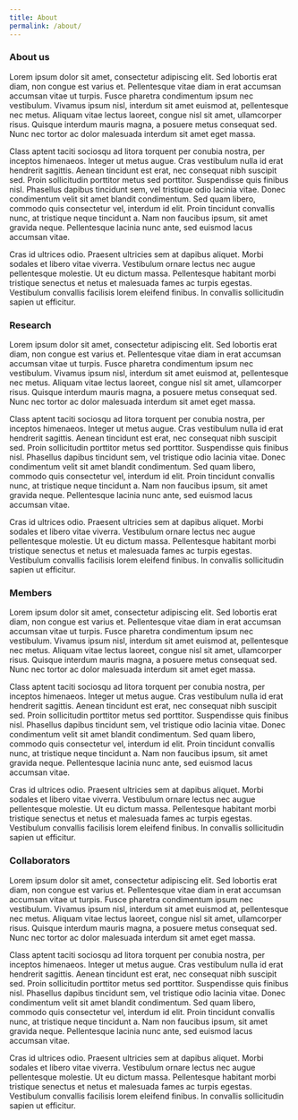 ```yaml
---
title: About
permalink: /about/
---
```


### About us

Lorem ipsum dolor sit amet, consectetur adipiscing elit. Sed lobortis erat diam, non congue est varius et. Pellentesque vitae diam in erat accumsan accumsan vitae ut turpis. Fusce pharetra condimentum ipsum nec vestibulum. Vivamus ipsum nisl, interdum sit amet euismod at, pellentesque nec metus. Aliquam vitae lectus laoreet, congue nisl sit amet, ullamcorper risus. Quisque interdum mauris magna, a posuere metus consequat sed. Nunc nec tortor ac dolor malesuada interdum sit amet eget massa.

Class aptent taciti sociosqu ad litora torquent per conubia nostra, per inceptos himenaeos. Integer ut metus augue. Cras vestibulum nulla id erat hendrerit sagittis. Aenean tincidunt est erat, nec consequat nibh suscipit sed. Proin sollicitudin porttitor metus sed porttitor. Suspendisse quis finibus nisl. Phasellus dapibus tincidunt sem, vel tristique odio lacinia vitae. Donec condimentum velit sit amet blandit condimentum. Sed quam libero, commodo quis consectetur vel, interdum id elit. Proin tincidunt convallis nunc, at tristique neque tincidunt a. Nam non faucibus ipsum, sit amet gravida neque. Pellentesque lacinia nunc ante, sed euismod lacus accumsan vitae.

Cras id ultrices odio. Praesent ultricies sem at dapibus aliquet. Morbi sodales et libero vitae viverra. Vestibulum ornare lectus nec augue pellentesque molestie. Ut eu dictum massa. Pellentesque habitant morbi tristique senectus et netus et malesuada fames ac turpis egestas. Vestibulum convallis facilisis lorem eleifend finibus. In convallis sollicitudin sapien ut efficitur.

### Research

Lorem ipsum dolor sit amet, consectetur adipiscing elit. Sed lobortis erat diam, non congue est varius et. Pellentesque vitae diam in erat accumsan accumsan vitae ut turpis. Fusce pharetra condimentum ipsum nec vestibulum. Vivamus ipsum nisl, interdum sit amet euismod at, pellentesque nec metus. Aliquam vitae lectus laoreet, congue nisl sit amet, ullamcorper risus. Quisque interdum mauris magna, a posuere metus consequat sed. Nunc nec tortor ac dolor malesuada interdum sit amet eget massa.

Class aptent taciti sociosqu ad litora torquent per conubia nostra, per inceptos himenaeos. Integer ut metus augue. Cras vestibulum nulla id erat hendrerit sagittis. Aenean tincidunt est erat, nec consequat nibh suscipit sed. Proin sollicitudin porttitor metus sed porttitor. Suspendisse quis finibus nisl. Phasellus dapibus tincidunt sem, vel tristique odio lacinia vitae. Donec condimentum velit sit amet blandit condimentum. Sed quam libero, commodo quis consectetur vel, interdum id elit. Proin tincidunt convallis nunc, at tristique neque tincidunt a. Nam non faucibus ipsum, sit amet gravida neque. Pellentesque lacinia nunc ante, sed euismod lacus accumsan vitae.

Cras id ultrices odio. Praesent ultricies sem at dapibus aliquet. Morbi sodales et libero vitae viverra. Vestibulum ornare lectus nec augue pellentesque molestie. Ut eu dictum massa. Pellentesque habitant morbi tristique senectus et netus et malesuada fames ac turpis egestas. Vestibulum convallis facilisis lorem eleifend finibus. In convallis sollicitudin sapien ut efficitur.

### Members

Lorem ipsum dolor sit amet, consectetur adipiscing elit. Sed lobortis erat diam, non congue est varius et. Pellentesque vitae diam in erat accumsan accumsan vitae ut turpis. Fusce pharetra condimentum ipsum nec vestibulum. Vivamus ipsum nisl, interdum sit amet euismod at, pellentesque nec metus. Aliquam vitae lectus laoreet, congue nisl sit amet, ullamcorper risus. Quisque interdum mauris magna, a posuere metus consequat sed. Nunc nec tortor ac dolor malesuada interdum sit amet eget massa.

Class aptent taciti sociosqu ad litora torquent per conubia nostra, per inceptos himenaeos. Integer ut metus augue. Cras vestibulum nulla id erat hendrerit sagittis. Aenean tincidunt est erat, nec consequat nibh suscipit sed. Proin sollicitudin porttitor metus sed porttitor. Suspendisse quis finibus nisl. Phasellus dapibus tincidunt sem, vel tristique odio lacinia vitae. Donec condimentum velit sit amet blandit condimentum. Sed quam libero, commodo quis consectetur vel, interdum id elit. Proin tincidunt convallis nunc, at tristique neque tincidunt a. Nam non faucibus ipsum, sit amet gravida neque. Pellentesque lacinia nunc ante, sed euismod lacus accumsan vitae.

Cras id ultrices odio. Praesent ultricies sem at dapibus aliquet. Morbi sodales et libero vitae viverra. Vestibulum ornare lectus nec augue pellentesque molestie. Ut eu dictum massa. Pellentesque habitant morbi tristique senectus et netus et malesuada fames ac turpis egestas. Vestibulum convallis facilisis lorem eleifend finibus. In convallis sollicitudin sapien ut efficitur.

### Collaborators

Lorem ipsum dolor sit amet, consectetur adipiscing elit. Sed lobortis erat diam, non congue est varius et. Pellentesque vitae diam in erat accumsan accumsan vitae ut turpis. Fusce pharetra condimentum ipsum nec vestibulum. Vivamus ipsum nisl, interdum sit amet euismod at, pellentesque nec metus. Aliquam vitae lectus laoreet, congue nisl sit amet, ullamcorper risus. Quisque interdum mauris magna, a posuere metus consequat sed. Nunc nec tortor ac dolor malesuada interdum sit amet eget massa.

Class aptent taciti sociosqu ad litora torquent per conubia nostra, per inceptos himenaeos. Integer ut metus augue. Cras vestibulum nulla id erat hendrerit sagittis. Aenean tincidunt est erat, nec consequat nibh suscipit sed. Proin sollicitudin porttitor metus sed porttitor. Suspendisse quis finibus nisl. Phasellus dapibus tincidunt sem, vel tristique odio lacinia vitae. Donec condimentum velit sit amet blandit condimentum. Sed quam libero, commodo quis consectetur vel, interdum id elit. Proin tincidunt convallis nunc, at tristique neque tincidunt a. Nam non faucibus ipsum, sit amet gravida neque. Pellentesque lacinia nunc ante, sed euismod lacus accumsan vitae.

Cras id ultrices odio. Praesent ultricies sem at dapibus aliquet. Morbi sodales et libero vitae viverra. Vestibulum ornare lectus nec augue pellentesque molestie. Ut eu dictum massa. Pellentesque habitant morbi tristique senectus et netus et malesuada fames ac turpis egestas. Vestibulum convallis facilisis lorem eleifend finibus. In convallis sollicitudin sapien ut efficitur.